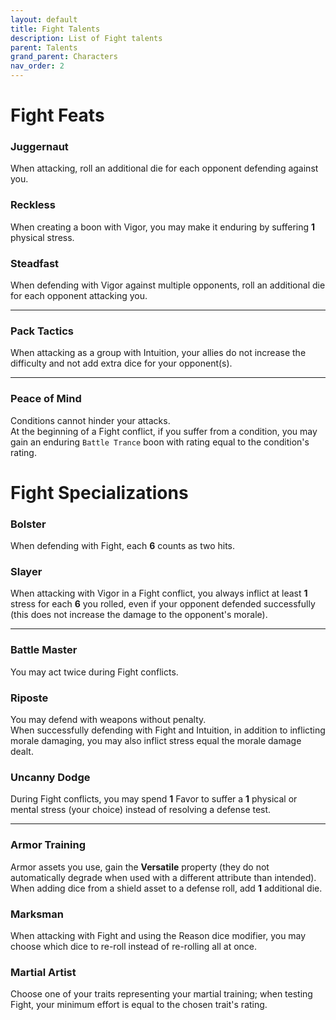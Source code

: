 ```yaml
---
layout: default
title: Fight Talents
description: List of Fight talents
parent: Talents
grand_parent: Characters
nav_order: 2
---
```


# Fight Feats

### Juggernaut

When attacking, roll an additional die for each opponent defending against you.

### Reckless

When creating a boon with Vigor, you may make it enduring by suffering **1** physical stress.

### Steadfast

When defending with Vigor against multiple opponents, roll an additional die for each opponent attacking you.

---

### Pack Tactics

When attacking as a group with Intuition, your allies do not increase the difficulty and not add extra dice for your opponent(s).

---

### Peace of Mind

Conditions cannot hinder your attacks.  
At the beginning of a Fight conflict, if you suffer from a condition, you may gain an enduring `Battle Trance` boon with rating equal to the condition's rating.



# Fight Specializations

### Bolster

When defending with Fight, each **6** counts as two hits.

### Slayer

When attacking with Vigor in a Fight conflict, you always inflict at least **1** stress for each **6** you rolled, even if your opponent defended successfully (this does not increase the damage to the opponent's morale).

---

### Battle Master

You may act twice during Fight conflicts.

### Riposte

You may defend with weapons without penalty.  
When successfully defending with Fight and Intuition, in addition to inflicting morale damaging, you may also inflict stress equal the morale damage dealt.

### Uncanny Dodge

During Fight conflicts, you may spend **1** Favor to suffer a **1** physical or mental stress (your choice) instead of resolving a defense test.

---

### Armor Training

Armor assets you use, gain the **Versatile** property (they do not automatically degrade when used with a different attribute than intended).  
When adding dice from a shield asset to a defense roll, add **1** additional die.

### Marksman

When attacking with Fight and using the Reason dice modifier, you may choose which dice to re-roll instead of re-rolling all at once.

### Martial Artist

Choose one of your traits representing your martial training; when testing Fight, your minimum effort is equal to the chosen trait's rating.
